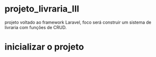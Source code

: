 # projeto_livraria_III
projeto voltado ao framework Laravel, foco será construir um sistema de livraria com funções de CRUD. 

# inicializar o projeto
